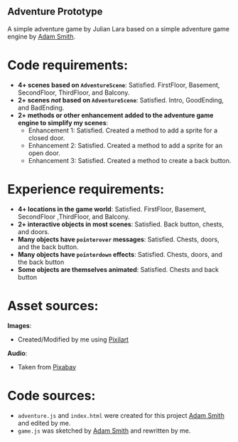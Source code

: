 ## Adventure Prototype

A simple adventure game by Julian Lara based on a simple adventure game engine by [Adam Smith](https://github.com/rndmcnlly).

# Code requirements:
- **4+ scenes based on `AdventureScene`**: Satisfied. FirstFloor, Basement, SecondFloor, ThirdFloor, and Balcony.
- **2+ scenes *not* based on `AdventureScene`**: Satisfied. Intro, GoodEnding, and BadEnding.
- **2+ methods or other enhancement added to the adventure game engine to simplify my scenes**:
    - Enhancement 1: Satisfied. Created a method to add a sprite for a closed door.
    - Enhancement 2: Satisfied. Created a method to add a sprite for an open door.
    - Enhancement 3: Satisfied. Created a method to create a back button.

# Experience requirements:
- **4+ locations in the game world**: Satisfied. FirstFloor, Basement, SecondFloor ,ThirdFloor, and Balcony.
- **2+ interactive objects in most scenes**: Satisfied. Back button, chests, and doors.
- **Many objects have `pointerover` messages**: Satisfied. Chests, doors, and the back button.
- **Many objects have `pointerdown` effects**: Satisfied. Chests, doors, and the back button
- **Some objects are themselves animated**: Satisfied. Chests and back button

# Asset sources:
**Images**:
- Created/Modified by me using [Pixilart](https://www.pixilart.com)

**Audio**:
- Taken from [Pixabay](https://pixabay.com/)

# Code sources:
- `adventure.js` and `index.html` were created for this project [Adam Smith](https://github.com/rndmcnlly) and edited by me.
- `game.js` was sketched by [Adam Smith](https://github.com/rndmcnlly) and rewritten by me.